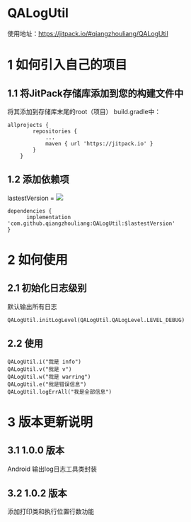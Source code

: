 # QALogUtil 
使用地址：https://jitpack.io/#qiangzhouliang/QALogUtil
# 1 如何引入自己的项目
## 1.1 将JitPack存储库添加到您的构建文件中
将其添加到存储库末尾的root（项目） build.gradle中：
```
allprojects {
		repositories {
			...
			maven { url 'https://jitpack.io' }
		}
	}
```
## 1.2 添加依赖项
lastestVersion = [![](https://jitpack.io/v/qiangzhouliang/QALogUtil.svg)](https://jitpack.io/#qiangzhouliang/QALogUtil)
```
dependencies {
	  implementation 'com.github.qiangzhouliang:QALogUtil:$lastestVersion'
}
```
# 2 如何使用
## 2.1 初始化日志级别
默认输出所有日志
```
QALogUtil.initLogLevel(QALogUtil.QALogLevel.LEVEL_DEBUG)
```
## 2.2 使用
```
QALogUtil.i("我是 info")
QALogUtil.v("我是 v")
QALogUtil.w("我是 warring")
QALogUtil.e("我是错误信息")
QALogUtil.logErrAll("我是全部信息")
```
# 3 版本更新说明
## 3.1 1.0.0 版本
Android 输出log日志工具类封装

## 3.2 1.0.2 版本
添加打印类和执行位置行数功能
